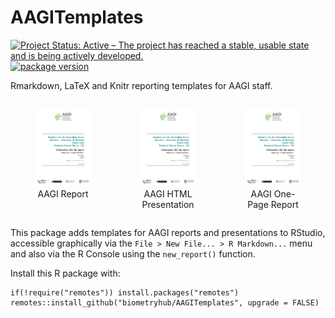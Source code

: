 # AAGITemplates

<!--Badges... -->
[![Project Status: Active – The project has reached a stable, usable state and is being actively developed.](https://www.repostatus.org/badges/latest/active.svg)](https://www.repostatus.org/#active)
[![package version](https://img.shields.io/badge/package%20version-0.6.0-80b6ff.svg)](/DESCRIPTION)

Rmarkdown, LaTeX and Knitr reporting templates for AAGI staff.

<!--Previews -->
<div style="display: flex; justify-content: space-between;">
  <figure>
    <img src="preview_AAGIreport.jpg" alt="AAGI report preview png"/>
    <figcaption aria-hidden="true" align="center">AAGI Report</figcaption>
  </figure>
  <figure>
    <img src="preview_AAGIreport.jpg" alt="AAGI report preview png"/>
    <figcaption aria-hidden="true" align="center">AAGI HTML Presentation</figcaption>
  </figure>
  <figure>
    <img src="preview_AAGIreport.jpg" alt="AAGI report preview png"/>
    <figcaption aria-hidden="true" align="center">AAGI One-Page Report</figcaption>
  </figure>
</div>

This package adds templates for AAGI reports and presentations to RStudio, accessible graphically via the `File > New File... > R Markdown...` menu and also via the R Console using the `new_report()` function.

Install this R package with:

```{r eval = FALSE}
if(!require("remotes")) install.packages("remotes") 
remotes::install_github("biometryhub/AAGITemplates", upgrade = FALSE)
```
